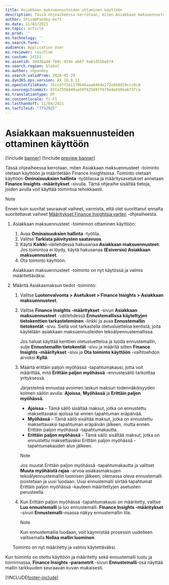 ```yaml
---
title: Asiakkaan maksuennusteiden ottaminen käyttöön
description: Tässä ohjeaiheessa kerrotaan, miten Asiakkaan maksuennusteet -toiminto otetaan käyttöön ja määritetään Finance Insightsissa.
author: ShivamPandey-msft
ms.date: 11/03/2021
ms.topic: article
ms.prod: ''
ms.technology: ''
ms.search.form: ''
audience: Application User
ms.reviewer: roschlom
ms.custom: 14151
ms.assetid: 3d43ba40-780c-459a-a66f-9a01d556e674
ms.search.region: Global
ms.author: shpandey
ms.search.validFrom: 2020-05-29
ms.dyn365.ops.version: AX 10.0.12
ms.openlocfilehash: 16ccd7f2e11f0b46aaa646de272e668d29ccc0c0
ms.sourcegitcommit: 03fa7556840aa59f825697f6f9edeb58ea673fca
ms.translationtype: HT
ms.contentlocale: fi-FI
ms.lasthandoff: 11/04/2021
ms.locfileid: "7752925"
---
```

# <a name="enable-customer-payment-predictions"></a>Asiakkaan maksuennusteiden ottaminen käyttöön

[!include [banner](../includes/banner.md)]
[!include [preview banner](../includes/preview-banner.md)]

Tässä ohjeaiheessa kerrotaan, miten Asiakkaan maksuennusteet -toiminto otetaan käyttöön ja määritetään Finance Insightsissa. Toiminto otetaan käyttöön **Ominaisuuksien hallinta** -työtilassa ja määritysasetukset annetaan **Finance Insights -määritykset** -sivulla. Tämä ohjeaihe sisältää tietoja, joiden avulla voit käyttää toimintoa tehokkaasti.

> [!NOTE]
> Ennen kuin suoritat seuraavat vaiheet, varmista, että olet suorittanut ennalta suoritettavat vaiheet [Määritykset Finance Insightsia varten](configure-for-fin-insites.md) -ohjeaiheesta.

1. Asiakkaan maksuennusteet -toiminnon ottaminen käyttöön:

    1. Avaa **Ominaisuuksien hallinta** -työtila.
    2. Valitse **Tarkista päivitysten saatavuus**.
    3. Käytä **Kaikki**-välilehdessä hakusanaa **Asiakkaan maksuennusteet**. Jos toimintoa ei löydy, käytä hakusanaa **(Esiversio) Asiakkaan maksuennusteet**. 
    4. Ota toiminto käyttöön.

    Asiakkaan maksuennusteet -toiminto on nyt käytössä ja valmis määritettäväksi.

2. Määritä Asiakasmaksun tiedot -toiminto:

    1. Valitse **Luotonvalvonta \> Asetukset \> Finance Insights \> Asiakkaan maksuennusteet**.
    2. Valitse **Finance Insights -määritykset** -sivun **Asiakkaan maksuennusteet** -välilehdessä **Ennustemallissa käytettyjen tietokenttien tarkasteleminen** -linkki ja avaa **Ennustemallin tietokentät** -sivu. Siellä voit tarkastella oletusluetteloa kentistä, joita käytetään asiakkaan maksuennusteiden tekoälyennustemallissa.

        Jos haluat käyttää kenttien oletusluetteloa ja luoda ennustemallin, sulje **Ennustemallin tietokentät** -sivu ja määritä sitten **Finance Insights -määritykset** -sivu ja **Ota toiminto käyttöön** -vaihtoehdon arvoksi **Kyllä**.

    3. Määrtä erittäin paljon myöhässä -tapahtumakausi, jotta voit määrittää, mitä **Erittäin paljon myöhässä** -ennustesäilö tarkoittaa yrityksessä.

        Järjestelmä ennustaa avoimen laskun maksun todennäköisyyden kolmen säilön avulla: **Ajoissa**, **Myöhässä** ja **Erittäin paljon myöhässä**.

        - **Ajoissa** – Tämä säilö sisältää maksut, jotka on ennustettu maksettavaksi ajoissa tai ennen tapahtuman eräpäivää.
        - **Myöhässä** – Tämä säilö sisältää maksut, jotka on ennustettu maksettavaksi tapahtuman eräpäivän jälkeen, mutta ennen Erittäin paljon myöhässä -tapahtumakautta.
        - **Erittäin paljon myöhässä** – Tämä säilö sisältää maksut, jotka on ennustettu maksettavaksi Erittäin paljon myöhässä -tapahtumakauden alun jälkeen.

        > [!NOTE]
        > Jos muutat Erittäin paljon myöhässä -tapahtumakautta ja valitset **Muuta myöhäistä rajaa** -arvoa asiakasmaksujen tekoälyennustemallin luomisen jälkeen, olemassa oleva ennustemalli poistetaan ja uusi luodaan. Uusi ennustemalli siirtää tapahtumat Erittäin paljon myöhässä -kauteen määritettyjen asetusten perusteella.

    4. Kun Erittäin paljon myöhässä -tapahtumakausi on määritetty, valitse **Luo ennustemalli** ja luo ennustemalli. **Finance Insights -määritykset** -sivun **Ennustemalli**-osassa näkyy ennustemallin tila.

        > [!NOTE]
        > Kun ennustemallia luodaan, voit käynnistää prosessin uudelleen valitsemalla **Nollaa mallin luominen**.

    Toiminto on nyt määritetty ja valmis käytettäväksi.

Kun toiminto on otettu käyttöön ja määritetty sekä ennustemalli luotu ja toiminnassa, **Finance Insights -parametrit** -sivun **Ennustemalli**-osa näyttää mallin tarkkuuden seuraavan kuvan mukaisesti.

[!INCLUDE[footer-include](../../includes/footer-banner.md)]
